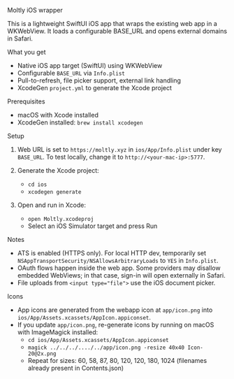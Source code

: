Moltly iOS wrapper

This is a lightweight SwiftUI iOS app that wraps the existing web app in a WKWebView. It loads a configurable BASE_URL and opens external domains in Safari.

What you get
- Native iOS app target (SwiftUI) using WKWebView
- Configurable `BASE_URL` via `Info.plist`
- Pull-to-refresh, file picker support, external link handling
- XcodeGen `project.yml` to generate the Xcode project

Prerequisites
- macOS with Xcode installed
- XcodeGen installed: `brew install xcodegen`

Setup
1) Web URL is set to `https://moltly.xyz` in `ios/App/Info.plist` under key `BASE_URL`. To test locally, change it to `http://<your-mac-ip>:5777`.

2) Generate the Xcode project:
   - `cd ios`
   - `xcodegen generate`

3) Open and run in Xcode:
   - `open Moltly.xcodeproj`
   - Select an iOS Simulator target and press Run

Notes
- ATS is enabled (HTTPS only). For local HTTP dev, temporarily set `NSAppTransportSecurity/NSAllowsArbitraryLoads` to `YES` in `Info.plist`.
- OAuth flows happen inside the web app. Some providers may disallow embedded WebViews; in that case, sign-in will open externally in Safari.
- File uploads from `<input type="file">` use the iOS document picker.

Icons
- App icons are generated from the webapp icon at `app/icon.png` into `ios/App/Assets.xcassets/AppIcon.appiconset`.
- If you update `app/icon.png`, re-generate icons by running on macOS with ImageMagick installed:
  - `cd ios/App/Assets.xcassets/AppIcon.appiconset`
  - `magick ../../../..../../app/icon.png -resize 40x40 Icon-20@2x.png`
  - Repeat for sizes: 60, 58, 87, 80, 120, 120, 180, 1024 (filenames already present in Contents.json)
